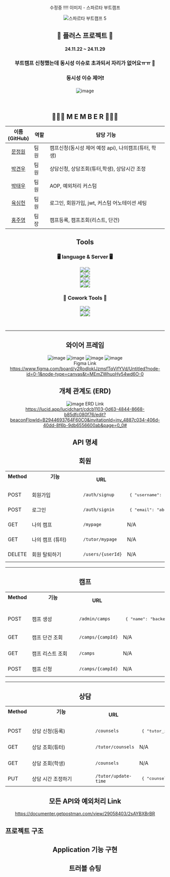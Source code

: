 <div align="center">
수정중 !!!!
이미지 - 스파르타 부트캠프
 
![스파르타 부트캠프 5](https://github.com/user-attachments/assets/a57f2647-0de4-4556-8808-58acad1ca737)


## 👊 플러스 프로젝트 👊
#### 24.11.22 ~ 24.11.29
### 부트캠프 신청했는데 동시성 이슈로 초과되서 자리가 없어요ㅠㅠ 🚫<br>
### 동시성 이슈 제어❗
![image](https://github.com/user-attachments/assets/0049ac75-136b-45b3-be3e-9fd21790a1fe)


<br>

## 👨‍👦‍👦 M E M B E R 👨‍👦‍👦
| 이름<br>(GitHub) | 역할 |담당 기능|
|-----|-----|-----|
|<div align="center">[문정원](https://github.com/matino0216)|팀 원| 캠프신청(동시성 제어 예정 api), 나의캠프(튜터, 학생) </div> |
|<div align="center">[박견우](https://github.com/LEEJI-HOON1)|팀 원| 상담신청, 상담조회(튜터,학생), 상담시간 조정 </div> |
|<div align="center">[박태우](https://github.com/lastdove)|팀 원| AOP, 예외처리 커스텀 </div> |
|<div align="center">[육심헌](https://github.com/seongjun1130)|팀 원| 로그인, 회원가입, jwt, 커스텀 어노테이션 세팅 </div> |
|<div align="center">[홍주영](https://github.com/92jy38)|팀 장| 캠프등록, 캠프조회(리스트, 단건) </div> |


## Tools
### 🖥 language & Server 🖥

<img src="https://img.shields.io/badge/intellij idea-207BEA?style=for-the-badge&logo=intellij%20idea&logoColor=white"><img src="https://img.shields.io/badge/JDK 17-666666?style=for-the-badge&logo-bitdefender&logoColor=FFFFFF"/></a>
 <br>
<img src="https://img.shields.io/badge/java-007396?style=for-the-badge&logo=java&logoColor=white"><img src="https://img.shields.io/badge/spring-6DB33F?style=for-the-badge&logo=spring&logoColor=white">
 <br>
<img src="https://img.shields.io/badge/mysql-4479A1?style=for-the-badge&logo=mysql&logoColor=white"><img src="https://img.shields.io/badge/ 8.0-666666?style=for-the-badge&logo-bitdefender&logoColor=FFFFFF"/></a> <br>
<img src="https://img.shields.io/badge/Redis-DC382D?style=for-the-badge&logo=Redis&logoColor=white"><img src="https://img.shields.io/badge/3.0.5-666666?style=for-the-badge&logo-bitdefender&logoColor=FFFFFF"/></a>

### 👏 Cowork Tools 👏
<img src="https://img.shields.io/badge/git-F05032?style=for-the-badge&logo=git&logoColor=white"><img src="https://img.shields.io/badge/github-181717?style=for-the-badge&logo=github&logoColor=white"> <br> 
<img src="https://img.shields.io/badge/notion-000000?style=for-the-badge&logo=notion&logoColor=FFFFFF"/></a><img src="https://img.shields.io/badge/slack-FE5196?style=for-the-badge&logo=slack&logoColor=FFFFFF"/></a>

<br>
<hr/>

## 와이어 프레임
![image](https://github.com/user-attachments/assets/66d7497b-9649-46a3-9f44-b301534d4231)
![image](https://github.com/user-attachments/assets/26110169-ec69-4470-b640-c3eaad35eefe)
![image](https://github.com/user-attachments/assets/ce3195da-a0ce-44d8-a2b3-fb3d587be961)
![image](https://github.com/user-attachments/assets/824992df-e38c-45f0-a947-9e596cbc38f8)
<br>
Figma Link <br> <https://www.figma.com/board/y2RodlokIJzmsfTqVifYVd/Untitled?node-id=0-1&node-type=canvas&t=MEmZWhuoHy54wd6O-0>

## 개체 관계도 (ERD)
![image](https://github.com/user-attachments/assets/9de0d0e9-c2d6-4d57-b9c8-811fd58fc34b)
ERD Link <br> <https://lucid.app/lucidchart/cdcb1103-0d63-4844-8668-b85dfc080f76/edit?beaconFlowId=B2944693764F60C0&invitationId=inv_4887c034-406d-40dd-8f6b-9db6556600ab&page=0_0#>

## API 명세
## 회원
<table> <th>Method &nbsp;</th> <th>기능 &nbsp;&nbsp;&nbsp;&nbsp;&nbsp;&nbsp;&nbsp;&nbsp;&nbsp;&nbsp;&nbsp;&nbsp;&nbsp;&nbsp;&nbsp;&nbsp;&nbsp;&nbsp;&nbsp;&nbsp;&nbsp;&nbsp;&nbsp;&nbsp;&nbsp;&nbsp;&nbsp;&nbsp;&nbsp;&nbsp;&nbsp;&nbsp;&nbsp;&nbsp;</th> <th>URL &nbsp;</th> <th>Request &nbsp;</th> <th>Response &nbsp;</th> <th>Status &nbsp;&nbsp;&nbsp;&nbsp;&nbsp;&nbsp;&nbsp;&nbsp;&nbsp;&nbsp;&nbsp;&nbsp;&nbsp;&nbsp;&nbsp;&nbsp;&nbsp;&nbsp;&nbsp;&nbsp;&nbsp;&nbsp;&nbsp;&nbsp;&nbsp;&nbsp;&nbsp;&nbsp;&nbsp;&nbsp;&nbsp;&nbsp;&nbsp;&nbsp;&nbsp;&nbsp;&nbsp;&nbsp;&nbsp;&nbsp;&nbsp;&nbsp;&nbsp;&nbsp;&nbsp;&nbsp;&nbsp;&nbsp;&nbsp;&nbsp;&nbsp;&nbsp;&nbsp;&nbsp;&nbsp;&nbsp;&nbsp;&nbsp;&nbsp;&nbsp;&nbsp;&nbsp;&nbsp;&nbsp;&nbsp;</th> </tr> <tr> <td>POST</td> <td>회원가입</td> <td><code>/auth/signup</code></td> <td> <pre lang="json"> { "username": "user1", "email": "abc@test.com", "password": "1234", "passwordConfirm": "1234", "admin": "false" } </pre> </td> <td> <pre lang="json"> { "id": 1, "username": "user1", "email": "abc@test.com" } </pre> </td> <td>201 CREATED, 400 BAD_REQUEST</td> </tr> <tr> <td>POST</td> <td>로그인</td> <td><code>/auth/signin</code></td> <td> <pre lang="json"> { "email": "abc@test.com", "password": "1234" } </pre> </td> <td> Bearer (JWT_TOKEN) </pre> </td> <td>200 OK, 401 UNAUTHORIZED, 404 NOT_FOUND</td> </tr> <tr> <td>GET</td> <td>나의 캠프</td> <td><code>/mypage</code></td> <td>N/A</td> <td> <pre lang="json"> { "campName": "camp1" } </pre> </td> <td>200 OK, 401 UNAUTHORIZED</td> </tr> <tr> <td>GET</td> <td>나의 캠프 (튜터)</td> <td><code>/tutor/mypage</code></td> <td>N/A</td> <td> <pre lang="json"> { "campName": "camp1", "students": [ "studentName1", "studentName2", "..." ] } </pre> </td> <td>200 OK, 401 UNAUTHORIZED</td> </tr> <tr> <td>DELETE</td> <td>회원 탈퇴하기</td> <td><code>/users/{userId}</code></td> <td>N/A</td> <td>N/A</td> <td>204 NO_CONTENT, 401 UNAUTHORIZED</td> </tr> </table>
<hr>

## 캠프
<table> <th>Method &nbsp;</th> <th>기능 &nbsp;&nbsp;&nbsp;&nbsp;&nbsp;&nbsp;&nbsp;&nbsp;&nbsp;&nbsp;&nbsp;&nbsp;&nbsp;&nbsp;&nbsp;&nbsp;&nbsp;&nbsp;&nbsp;&nbsp;&nbsp;&nbsp;&nbsp;&nbsp;&nbsp;&nbsp;&nbsp;&nbsp;&nbsp;&nbsp;&nbsp;</th> <th>URL &nbsp;</th> <th>Request &nbsp;</th> <th>Response &nbsp;</th> <th>Status &nbsp;&nbsp;&nbsp;&nbsp;&nbsp;&nbsp;&nbsp;&nbsp;&nbsp;&nbsp;&nbsp;&nbsp;&nbsp;&nbsp;&nbsp;&nbsp;&nbsp;&nbsp;&nbsp;&nbsp;&nbsp;&nbsp;&nbsp;&nbsp;&nbsp;&nbsp;&nbsp;&nbsp;&nbsp;&nbsp;&nbsp;&nbsp;&nbsp;&nbsp;&nbsp;&nbsp;&nbsp;&nbsp;&nbsp;&nbsp;&nbsp;&nbsp;&nbsp;&nbsp;&nbsp;&nbsp;&nbsp;&nbsp;&nbsp;&nbsp;&nbsp;&nbsp;&nbsp;&nbsp;&nbsp;&nbsp;&nbsp;&nbsp;&nbsp;&nbsp;&nbsp;&nbsp;&nbsp;&nbsp;&nbsp;</th> </tr> <tr> <td>POST</td> <td>캠프 생성</td> <td><code>/admin/camps</code></td> <td> <pre lang="json"> { "name": "backend", "contents": "김영한특강초빙!", "status": "before", "openDate": "LocalDate", "closeDate": "LocalDate", "maxCount": 100 } </pre> </td> <td> <pre lang="json"> { "id": 3, "name": "backend", "contents": "김영한특강초빙!", "status": "before", "openDate": "LocalDate", "closeDate": "LocalDate", "maxCount": 100, "createdAt": "LocalDateTime" } </pre> </td> <td>201 CREATED, 401 UNAUTHORIZED, 403 FORBIDDEN, 404 BAD_REQUEST</td> </tr> <tr> <td>GET</td> <td>캠프 단건 조회</td> <td><code>/camps/{campId}</code></td> <td>N/A</td> <td> <pre lang="json"> { "id": 1, "name": "Spring 3기", "contents": "캠프 내용", "openDate": "LocalDate", "closeDate": "LocalDate", "status": "ing", "remainCount": 20, "maxCount": 100, "createdAt": "LocalDateTime", "updatedAt": "LocalDateTime" } </pre> </td> <td>200 OK, 401 UNAUTHORIZED</td> </tr> <tr> <td>GET</td> <td>캠프 리스트 조회</td> <td><code>/camps</code></td> <td>N/A</td> <td> <pre lang="json"> { "camps": [ { "id": 1, "name": "Spring 3기", "contents": "캠프 내용", "openDate": "LocalDate", "closeDate": "LocalDate", "status": "RECRUITING", "remainCount": 20, "maxCount": 100 }, { "id": 2, "name": "React 2기", "contents": "캠프 내용2", "openDate": "LocalDate", "closeDate": "LocalDate", "status": "IN_PROGRESS", "remainCount": 20, "maxCount": 70 } ] } </pre> </td> <td>200 OK, 401 UNAUTHORIZED</td> </tr> <tr> <td>POST</td> <td>캠프 신청</td> <td><code>/camps/{campId}</code></td> <td>N/A</td> <td>N/A</td> <td>200 OK, 400 BAD_REQUEST, 401 UNAUTHORIZED</td> </tr> </table>
<hr>

## 상담
<table>  <th>Method &nbsp;</th> <th>기능 &nbsp;&nbsp;&nbsp;&nbsp;&nbsp;&nbsp;&nbsp;&nbsp;&nbsp;&nbsp;&nbsp;&nbsp;&nbsp;&nbsp;&nbsp;&nbsp;&nbsp;&nbsp;&nbsp;&nbsp;&nbsp;&nbsp;&nbsp;&nbsp;&nbsp;&nbsp;&nbsp;&nbsp;&nbsp;&nbsp;&nbsp;&nbsp;&nbsp;&nbsp;&nbsp;&nbsp;&nbsp;&nbsp;&nbsp;&nbsp;&nbsp;&nbsp;&nbsp;</th> <th>URL &nbsp;</th> <th>Request &nbsp;</th> <th>Response &nbsp;</th> <th>Status &nbsp;&nbsp;&nbsp;&nbsp;&nbsp;&nbsp;&nbsp;&nbsp;&nbsp;&nbsp;&nbsp;&nbsp;&nbsp;&nbsp;&nbsp;&nbsp;&nbsp;&nbsp;&nbsp;&nbsp;&nbsp;&nbsp;&nbsp;&nbsp;&nbsp;&nbsp;&nbsp;&nbsp;&nbsp;&nbsp;&nbsp;&nbsp;&nbsp;&nbsp;&nbsp;&nbsp;&nbsp;&nbsp;&nbsp;&nbsp;&nbsp;&nbsp;&nbsp;&nbsp;&nbsp;&nbsp;&nbsp;&nbsp;&nbsp;&nbsp;&nbsp;&nbsp;&nbsp;&nbsp;&nbsp;&nbsp;&nbsp;&nbsp;&nbsp;&nbsp;&nbsp;&nbsp;&nbsp;&nbsp;&nbsp;&nbsp;</th> </tr> <tr> <td>POST</td> <td>상담 신청(등록)</td> <td><code>/counsels</code></td> <td> <pre lang="json"> { "tutor_id": 1, "content": "상담입니다.", "date": "2024-11-11", "time": "10:30" } </pre> </td> <td> <pre lang="json"> { "id": 1, "user_id": 1, "tutor_id": 1, "content": "상담입니다", "date": "2024-11-11", "time": "10:30", "status": "PENDING" } </pre> </td> <td>201 CREATED</td> </tr> <tr> <td>GET</td> <td>상담 조회(튜터)</td> <td><code>/tutor/counsels</code></td> <td>N/A</td> <td> <pre lang="json"> { "counsels": [ { "id": 1, "user_id": 1, "tutor_id": 1, "content": "상담입니다.", "date": "2024-11-11", "time": "10:30", "status": "PENDING" } ] } </pre> </td> <td>200 OK</td> </tr> <tr> <td>GET</td> <td>상담 조회(학생)</td> <td><code>/counsels</code></td> <td>N/A</td> <td> <pre lang="json"> { "id": 1, "user_id": 1, "tutor_id": 1, "content": "상담입니다.", "date": "2024-11-11", "time": "10:30", "status": "PENDING" } </pre> </td> <td>200 OK</td> </tr> <tr> <td>PUT</td> <td>상담 시간 조정하기</td> <td><code>/tutor/update-time</code></td> <td> <pre lang="json"> { "counselStart": "HH:MM:SS", "counselEnd": "HH:MM:SS" } </pre> </td> <td> <pre lang="json"> { "counselStart": "YY:DD:MM", "counselEnd": "YY:DD:MM" } </pre> </td> <td>200 OK, 403 FORBIDDEN</td> </tr> </table>

## 모든 API와 예외처리 Link
<https://documenter.getpostman.com/view/29058403/2sAYBXBrBR>

</div>

## 프로젝트 구조

<div align="center">

## Application 기능 구현

## 트러블 슈팅

</div>
